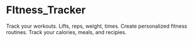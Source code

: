 # FItness_Tracker
Track your workouts. Lifts, reps, weight, times. Create personalized fitness routines. Track your calories, meals, and recipies.
